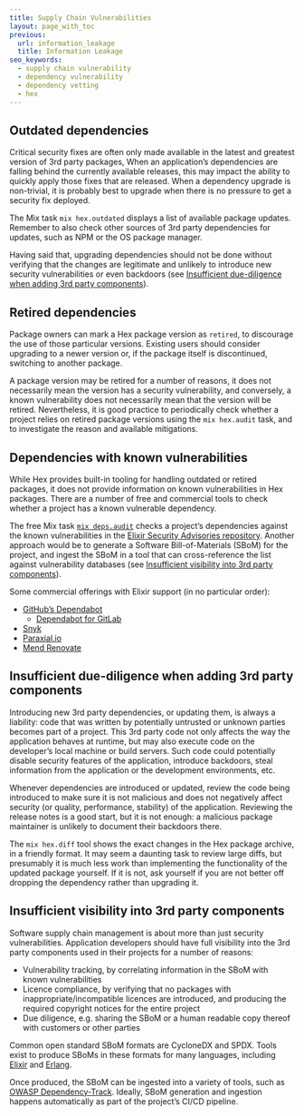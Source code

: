```yaml
---
title: Supply Chain Vulnerabilities
layout: page_with_toc
previous:
  url: information_leakage
  title: Information Leakage
seo_keywords:
  - supply chain vulnerability
  - dependency vulnerability
  - dependency vetting
  - hex
---
```


## Outdated dependencies

Critical security fixes are often only made available in the latest and greatest
version of 3rd party packages, When an application’s dependencies are falling
behind the currently available releases, this may impact the ability to quickly
apply those fixes that are released. When a dependency upgrade is non-trivial,
it is probably best to upgrade when there is no pressure to get a security fix
deployed.

The Mix task `mix hex.outdated` displays a list of available package updates.
Remember to also check other sources of 3rd party dependencies for updates, such
as NPM or the OS package manager.

Having said that, upgrading dependencies should not be done without verifying
that the changes are legitimate and unlikely to introduce new security
vulnerabilities or even backdoors (see
[Insufficient due-diligence when adding 3rd party components](#insufficient-due-diligence-when-adding-3rd-party-components)).

## Retired dependencies

Package owners can mark a Hex package version as `retired`, to discourage the
use of those particular versions. Existing users should consider upgrading to a
newer version or, if the package itself is discontinued, switching to another
package.

A package version may be retired for a number of reasons, it does not
necessarily mean the version has a security vulnerability, and conversely, a
known vulnerability does not necessarily mean that the version will be retired.
Nevertheless, it is good practice to periodically check whether a project relies
on retired package versions using the `mix hex.audit` task, and to investigate
the reason and available mitigations.

## Dependencies with known vulnerabilities

While Hex provides built-in tooling for handling outdated or retired packages,
it does not provide information on known vulnerabilities in Hex packages. There
are a number of free and commercial tools to check whether a project has a known
vulnerable dependency.

The free Mix task [`mix deps.audit`][github:mix_audit] checks a project’s
dependencies against the known vulnerabilities in the
[Elixir Security Advisories repository][github:elixir-security-advisories].
Another approach would be to generate a Software Bill-of-Materials (SBoM) for
the project, and ingest the SBoM in a tool that can cross-reference the list
against vulnerability databases (see
[Insufficient visibility into 3rd party components](#insufficient-visibility-into-3rd-party-components)).

Some commercial offerings with Elixir support (in no particular order):

- [GitHub’s Dependabot][github:dependabot]
  - [Dependabot for GitLab][gitlab:dependabot]
- [Snyk][snyk_supply_chain_security]
- [Paraxial.io][paraxial]
- [Mend Renovate][mend_renovate]

## Insufficient due-diligence when adding 3rd party components

Introducing new 3rd party dependencies, or updating them, is always a liability:
code that was written by potentially untrusted or unknown parties becomes part
of a project. This 3rd party code not only affects the way the application
behaves at runtime, but may also execute code on the developer’s local machine
or build servers. Such code could potentially disable security features of the
application, introduce backdoors, steal information from the application or the
development environments, etc.

Whenever dependencies are introduced or updated, review the code being
introduced to make sure it is not malicious and does not negatively affect
security (or quality, performance, stability) of the application. Reviewing the
release notes is a good start, but it is not enough: a malicious package
maintainer is unlikely to document their backdoors there.

The `mix hex.diff` tool shows the exact changes in the Hex package archive, in a
friendly format. It may seem a daunting task to review large diffs, but
presumably it is much less work than implementing the functionality of the
updated package yourself. If it is not, ask yourself if you are not better off
dropping the dependency rather than upgrading it.

## Insufficient visibility into 3rd party components

Software supply chain management is about more than just security
vulnerabilities. Application developers should have full visibility into the 3rd
party components used in their projects for a number of reasons:

- Vulnerability tracking, by correlating information in the SBoM with known
  vulnerabilities
- Licence compliance, by verifying that no packages with
  inappropriate/incompatible licences are introduced, and producing the required
  copyright notices for the entire project
- Due diligence, e.g. sharing the SBoM or a human readable copy thereof with
  customers or other parties

Common open standard SBoM formats are CycloneDX and SPDX. Tools exist to produce
SBoMs in these formats for many languages, including [Elixir][hex:sbom] and
[Erlang][hex:rebar3_sbom].

Once produced, the SBoM can be ingested into a variety of tools, such as
[OWASP Dependency-Track][owasp_dependency_track]. Ideally, SBoM generation and
ingestion happens automatically as part of the project’s CI/CD pipeline.

[github:mix_audit]: https://github.com/mirego/mix_audit
[github:elixir-security-advisories]: https://github.com/mirego/elixir-security-advisories
[github:dependabot]: https://docs.github.com/en/code-security/dependabot/dependabot-alerts/about-dependabot-alerts
[gitlab:dependabot]: https://gitlab.com/dependabot-gitlab/dependabot
[snyk_supply_chain_security]: https://snyk.io/solutions/software-supply-chain-security/
[paraxial]: https://paraxial.io/
[mend_renovate]: https://www.mend.io/free-developer-tools/renovate/
[hex:sbom]: https://hex.pm/packages/sbom
[hex:rebar3_sbom]: https://hex.pm/packages/rebar3_sbom
[owasp_dependency_track]: https://dependencytrack.org
